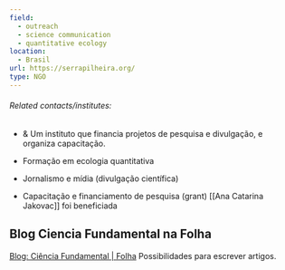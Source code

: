 ```yaml
---
field:
  - outreach
  - science communication
  - quantitative ecology
location:
  - Brasil
url: https://serrapilheira.org/
type: NGO
---
```

###### Related contacts/institutes:

- & Um instituto que financia projetos de pesquisa e divulgação, e organiza capacitação.

- Formação em ecologia quantitativa
- Jornalismo e mídia (divulgação científica)
- Capacitação e financiamento de pesquisa (grant)
	[[Ana Catarina Jakovac]] foi beneficiada

## Blog Ciencia Fundamental na Folha

[Blog: Ciência Fundamental | Folha](https://www1.folha.uol.com.br/blogs/ciencia-fundamental/)
Possibilidades para escrever artigos.